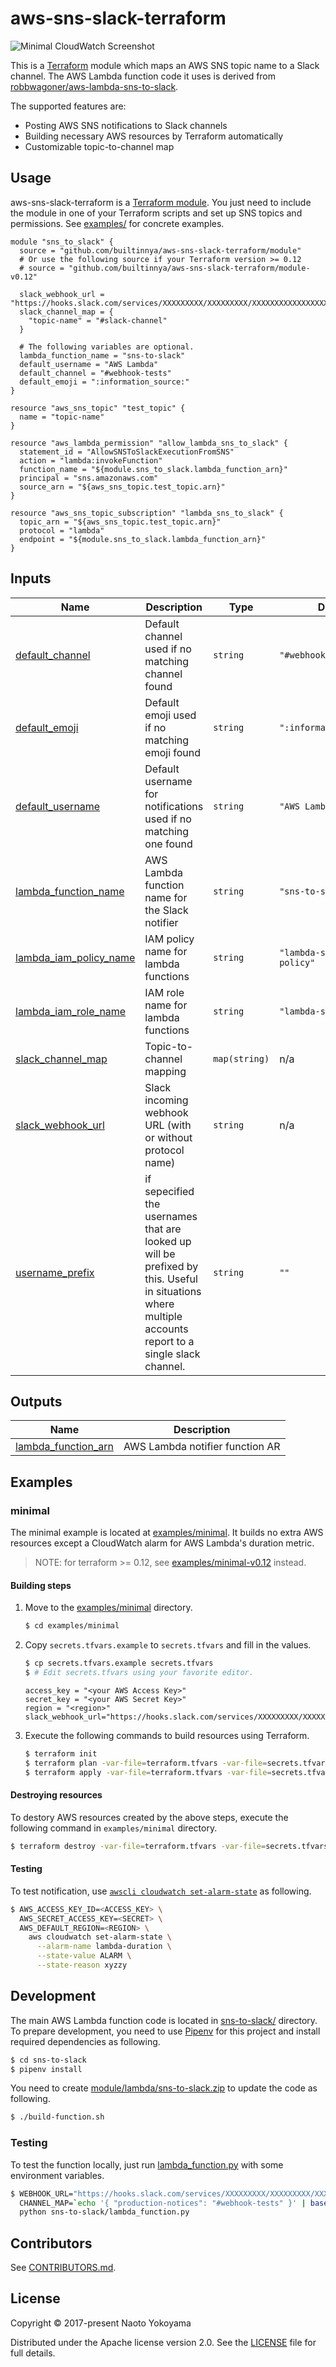 # aws-sns-slack-terraform

![Minimal CloudWatch Screenshot](screenshots/minimal-cloudwatch-screenshot.png)

This is a [Terraform](https://www.terraform.io/) module which maps an AWS SNS topic name to a Slack channel.
The AWS Lambda function code it uses is derived from [robbwagoner/aws-lambda-sns-to-slack](https://github.com/robbwagoner/aws-lambda-sns-to-slack).

The supported features are:

- Posting AWS SNS notifications to Slack channels
- Building necessary AWS resources by Terraform automatically
- Customizable topic-to-channel map

## Usage

aws-sns-slack-terraform is a [Terraform module](https://www.terraform.io/docs/modules/index.html).
You just need to include the module in one of your Terraform scripts and set up SNS topics and permissions.
See [examples/](/examples) for concrete examples.

```hcl
module "sns_to_slack" {
  source = "github.com/builtinnya/aws-sns-slack-terraform/module"
  # Or use the following source if your Terraform version >= 0.12
  # source = "github.com/builtinnya/aws-sns-slack-terraform/module-v0.12"

  slack_webhook_url = "https://hooks.slack.com/services/XXXXXXXXX/XXXXXXXXX/XXXXXXXXXXXXXXXXXXXXXXXX"
  slack_channel_map = {
    "topic-name" = "#slack-channel"
  }

  # The following variables are optional.
  lambda_function_name = "sns-to-slack"
  default_username = "AWS Lambda"
  default_channel = "#webhook-tests"
  default_emoji = ":information_source:"
}

resource "aws_sns_topic" "test_topic" {
  name = "topic-name"
}

resource "aws_lambda_permission" "allow_lambda_sns_to_slack" {
  statement_id = "AllowSNSToSlackExecutionFromSNS"
  action = "lambda:invokeFunction"
  function_name = "${module.sns_to_slack.lambda_function_arn}"
  principal = "sns.amazonaws.com"
  source_arn = "${aws_sns_topic.test_topic.arn}"
}

resource "aws_sns_topic_subscription" "lambda_sns_to_slack" {
  topic_arn = "${aws_sns_topic.test_topic.arn}"
  protocol = "lambda"
  endpoint = "${module.sns_to_slack.lambda_function_arn}"
}
```

## Inputs

| Name | Description | Type | Default | Required |
|------|-------------|------|---------|:--------:|
| <a name="input_default_channel"></a> [default\_channel](#input\_default\_channel) | Default channel used if no matching channel found | `string` | `"#webhook-tests"` | no |
| <a name="input_default_emoji"></a> [default\_emoji](#input\_default\_emoji) | Default emoji used if no matching emoji found | `string` | `":information_source:"` | no |
| <a name="input_default_username"></a> [default\_username](#input\_default\_username) | Default username for notifications used if no matching one found | `string` | `"AWS Lambda"` | no |
| <a name="input_lambda_function_name"></a> [lambda\_function\_name](#input\_lambda\_function\_name) | AWS Lambda function name for the Slack notifier | `string` | `"sns-to-slack"` | no |
| <a name="input_lambda_iam_policy_name"></a> [lambda\_iam\_policy\_name](#input\_lambda\_iam\_policy\_name) | IAM policy name for lambda functions | `string` | `"lambda-sns-to-slack-policy"` | no |
| <a name="input_lambda_iam_role_name"></a> [lambda\_iam\_role\_name](#input\_lambda\_iam\_role\_name) | IAM role name for lambda functions | `string` | `"lambda-sns-to-slack"` | no |
| <a name="input_slack_channel_map"></a> [slack\_channel\_map](#input\_slack\_channel\_map) | Topic-to-channel mapping | `map(string)` | n/a | yes |
| <a name="input_slack_webhook_url"></a> [slack\_webhook\_url](#input\_slack\_webhook\_url) | Slack incoming webhook URL (with or without protocol name) | `string` | n/a | yes |
| <a name="input_username_prefix"></a> [username\_prefix](#input\_username\_prefix) | if sepecified the usernames that are looked up will be prefixed by this. Useful in situations where multiple accounts report to a single slack channel. | `string` | `""` | no |

## Outputs

| Name | Description |
|------|-------------|
| <a name="output_lambda_function_arn"></a> [lambda\_function\_arn](#output\_lambda\_function\_arn) | AWS Lambda notifier function AR


## Examples

### minimal

The minimal example is located at [examples/minimal](/examples/minimal).
It builds no extra AWS resources except a CloudWatch alarm for AWS Lambda's duration metric.

>NOTE: for terraform >= 0.12, see [examples/minimal-v0.12](/examples/minimal-v0.12) instead.

#### Building steps

1. Move to the [examples/minimal](/examples/minimal) directory.

    ```bash
    $ cd examples/minimal
    ```

2. Copy `secrets.tfvars.example` to `secrets.tfvars` and fill in the values.

    ```bash
    $ cp secrets.tfvars.example secrets.tfvars
    $ # Edit secrets.tfvars using your favorite editor.
    ```

    ```hcl
    access_key = "<your AWS Access Key>"
    secret_key = "<your AWS Secret Key>"
    region = "<region>"
    slack_webhook_url="https://hooks.slack.com/services/XXXXXXXXX/XXXXXXXXX/XXXXXXXXXXXXXXXXXXXXXXXX"
    ```

3. Execute the following commands to build resources using Terraform.

    ```bash
    $ terraform init
    $ terraform plan -var-file=terraform.tfvars -var-file=secrets.tfvars
    $ terraform apply -var-file=terraform.tfvars -var-file=secrets.tfvars
    ```

#### Destroying resources

To destory AWS resources created by the above steps, execute the following command in `examples/minimal` directory.

```bash
$ terraform destroy -var-file=terraform.tfvars -var-file=secrets.tfvars
```

#### Testing

To test notification, use [`awscli cloudwatch set-alarm-state`](http://docs.aws.amazon.com/cli/latest/reference/cloudwatch/set-alarm-state.html) as following.

```bash
$ AWS_ACCESS_KEY_ID=<ACCESS_KEY> \
  AWS_SECRET_ACCESS_KEY=<SECRET> \
  AWS_DEFAULT_REGION=<REGION> \
    aws cloudwatch set-alarm-state \
      --alarm-name lambda-duration \
      --state-value ALARM \
      --state-reason xyzzy
```

## Development

The main AWS Lambda function code is located in [sns-to-slack/](/sns-to-slack) directory.
To prepare development, you need to use [Pipenv](https://docs.pipenv.org/) for this project and install required dependencies as following.

```bash
$ cd sns-to-slack
$ pipenv install
```

You need to create [module/lambda/sns-to-slack.zip](/module/lambda/sns-to-slack.zip) to update the code as following.

```bash
$ ./build-function.sh
```

### Testing

To test the function locally, just run [lambda_function.py](/sns-to-slack/lambda_function.py) with some environment variables.

```bash
$ WEBHOOK_URL="https://hooks.slack.com/services/XXXXXXXXX/XXXXXXXXX/XXXXXXXXXXXXXXXXXXXXXXXX" \
  CHANNEL_MAP=`echo '{ "production-notices": "#webhook-tests" }' | base64` \
  python sns-to-slack/lambda_function.py
```

## Contributors

See [CONTRIBUTORS.md](./CONTRIBUTORS.md).

## License

Copyright © 2017-present Naoto Yokoyama

Distributed under the Apache license version 2.0. See the [LICENSE](./LICENSE) file for full details.
